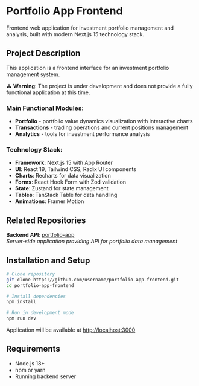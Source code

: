 # Portfolio App Frontend

Frontend web application for investment portfolio management and analysis, built with modern Next.js 15 technology stack.

## Project Description

This application is a frontend interface for an investment portfolio management system.

⚠️ **Warning**: The project is under development and does not provide a fully functional application at this time.

### Main Functional Modules:

- **Portfolio** - portfolio value dynamics visualization with interactive charts
- **Transactions** - trading operations and current positions management
- **Analytics** - tools for investment performance analysis

### Technology Stack:

- **Framework**: Next.js 15 with App Router
- **UI**: React 19, Tailwind CSS, Radix UI components
- **Charts**: Recharts for data visualization
- **Forms**: React Hook Form with Zod validation
- **State**: Zustand for state management
- **Tables**: TanStack Table for data handling
- **Animations**: Framer Motion

## Related Repositories

**Backend API**: [portfolio-app](https://github.com/vvvlladimir/portfolio-app)  
*Server-side application providing API for portfolio data management*

## Installation and Setup

```bash
# Clone repository
git clone https://github.com/username/portfolio-app-frontend.git
cd portfolio-app-frontend

# Install dependencies
npm install

# Run in development mode
npm run dev
```

Application will be available at [http://localhost:3000](http://localhost:3000)

## Requirements

- Node.js 18+
- npm or yarn
- Running backend server
